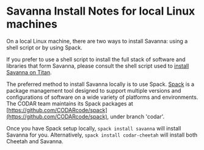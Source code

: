 # Savanna Install Notes for local Linux machines

On a local Linux machine, there are two ways to install Savanna: using a shell script or by using Spack.

If you prefer to use a shell script to install the full stack of software and libraries that form Savanna, please consult the shell script used to [install Savanna on Titan](https://github.com/CODARcode/Software_Stack_QA/blob/master/Titan/gnu/README.md).

The preferred method to install Savanna locally is to use Spack.
[Spack](https://spack.readthedocs.io) is a package management tool designed to support multiple versions and configurations of software on a wide variety of platforms and environments.
The CODAR team maintains its Spack packages at [https://github.com/CODARcode/spack](https://github.com/CODARcode/spack), under branch 'codar'.

Once you have Spack setup locally, `spack install savanna` will install Savanna for you. Alternatively, `spack install codar-cheetah` will install both Cheetah and Savanna.

